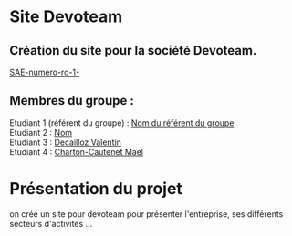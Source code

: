 # Site Devoteam

## Création du site pour la société Devoteam. 

[SAE-numero-ro-1-]([https://github.com/LeandreBizel/SAE-num-ro-1-/])

## Membres du groupe :

Etudiant 1 (référent du groupe) :  [Nom du référent du groupe](mailto:lbizelbi@edu.univ-fcomte.fr?subject=SAE_1_05_06)  
Etudiant 2 : [Nom](mailto:mbonvall@edu.univ-fcomte.fr?subject=SAE_1_05_06)   
Etudiant 3 : [Decailloz Valentin](mailto:vdecaill@edu.univ-fcomte.fr?subject=SAE_1_05_06)  
Etudiant 4  : [Charton-Cautenet Mael](mailto:mchart10@edu.univ-fcomte.fr?subject=SAE_1_05_06)  

# Présentation du projet
on créé un site pour devoteam pour présenter l'entreprise, ses différents secteurs d'activités ...
